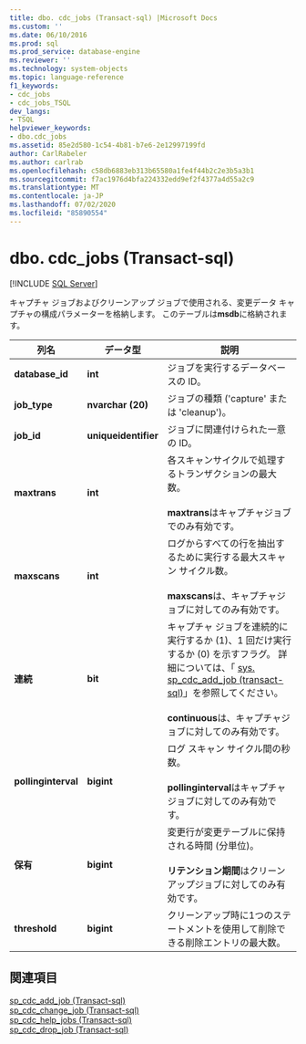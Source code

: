 ```yaml
---
title: dbo. cdc_jobs (Transact-sql) |Microsoft Docs
ms.custom: ''
ms.date: 06/10/2016
ms.prod: sql
ms.prod_service: database-engine
ms.reviewer: ''
ms.technology: system-objects
ms.topic: language-reference
f1_keywords:
- cdc_jobs
- cdc_jobs_TSQL
dev_langs:
- TSQL
helpviewer_keywords:
- dbo.cdc_jobs
ms.assetid: 85e2d580-1c54-4b81-b7e6-2e12997199fd
author: CarlRabeler
ms.author: carlrab
ms.openlocfilehash: c58db6883eb313b65580a1fe4f44b2c2e3b5a3b1
ms.sourcegitcommit: f7ac1976d4bfa224332edd9ef2f4377a4d55a2c9
ms.translationtype: MT
ms.contentlocale: ja-JP
ms.lasthandoff: 07/02/2020
ms.locfileid: "85890554"
---
```

# <a name="dbocdc_jobs-transact-sql"></a>dbo. cdc_jobs (Transact-sql)
[!INCLUDE [SQL Server](../../includes/applies-to-version/sqlserver.md)]

  キャプチャ ジョブおよびクリーンアップ ジョブで使用される、変更データ キャプチャの構成パラメーターを格納します。 このテーブルは**msdb**に格納されます。  
  
 
  
|列名|データ型|説明|  
|-----------------|---------------|-----------------|  
|**database_id**|**int**|ジョブを実行するデータベースの ID。|  
|**job_type**|**nvarchar (20)**|ジョブの種類 ('capture' または 'cleanup')。|  
|**job_id**|**uniqueidentifier**|ジョブに関連付けられた一意の ID。|  
|**maxtrans**|**int**|各スキャンサイクルで処理するトランザクションの最大数。<br /><br /> **maxtrans**はキャプチャジョブでのみ有効です。|  
|**maxscans**|**int**|ログからすべての行を抽出するために実行する最大スキャン サイクル数。<br /><br /> **maxscans**は、キャプチャジョブに対してのみ有効です。|  
|**連続**|**bit**|キャプチャ ジョブを連続的に実行するか (1)、1 回だけ実行するか (0) を示すフラグ。 詳細については、「 [sys. sp_cdc_add_job &#40;transact-sql&#41;](../../relational-databases/system-stored-procedures/sys-sp-cdc-add-job-transact-sql.md)」を参照してください。<br /><br /> **continuous**は、キャプチャジョブに対してのみ有効です。|  
|**pollinginterval**|**bigint**|ログ スキャン サイクル間の秒数。<br /><br /> **pollinginterval**はキャプチャジョブに対してのみ有効です。|  
|**保有**|**bigint**|変更行が変更テーブルに保持される時間 (分単位)。<br /><br /> **リテンション期間**はクリーンアップジョブに対してのみ有効です。|  
|**threshold**|**bigint**|クリーンアップ時に1つのステートメントを使用して削除できる削除エントリの最大数。|  
  
## <a name="see-also"></a>関連項目  
 [sp_cdc_add_job &#40;Transact-sql&#41;](../../relational-databases/system-stored-procedures/sys-sp-cdc-add-job-transact-sql.md)   
 [sp_cdc_change_job &#40;Transact-sql&#41;](../../relational-databases/system-stored-procedures/sys-sp-cdc-change-job-transact-sql.md)   
 [sp_cdc_help_jobs &#40;Transact-sql&#41;](../../relational-databases/system-stored-procedures/sys-sp-cdc-help-jobs-transact-sql.md)   
 [sp_cdc_drop_job &#40;Transact-sql&#41;](../../relational-databases/system-stored-procedures/sys-sp-cdc-drop-job-transact-sql.md)  
  
  
